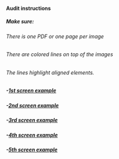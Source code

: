 #### Audit instructions

##### Make sure:

###### There is one PDF or one page per image
###### There are colored lines on top of the images
###### The lines highlight aligned elements. 

##### -[1st screen example](https://www.figma.com/file/KOzd8yZuJvGLmZLuXjBgDg/UI-III-Ex-1.1) 
##### -[2nd screen example](https://www.figma.com/file/QXzdFwwUa8EoQgD3k8CqUC/UI-III-EX-1.2) 
##### -[3rd screen example](https://www.figma.com/file/9KNmLun5iZ2lbTOaX91fr2/UI-III-Ex-1.3) 
##### -[4th screen example](https://www.figma.com/file/EqGJPRCBtS0yJBUwHJdmwU/UI-III-Ex-1.4) 
##### -[5th screen example](https://www.figma.com/file/X5lYr8zLmMAazTHeYtfWMm/UI-III-Ex-1.5)
